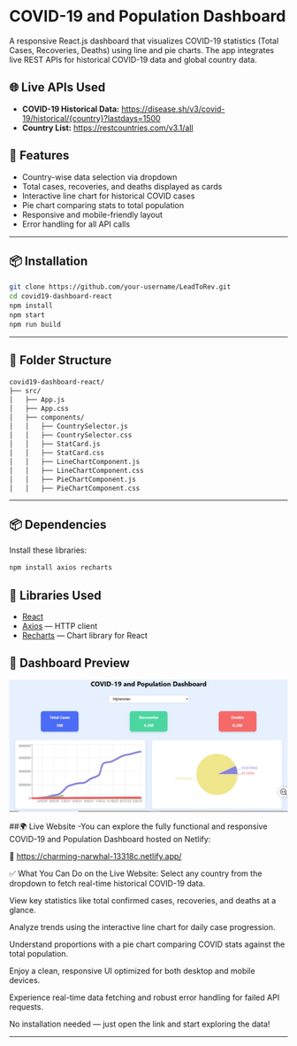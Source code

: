 # COVID-19 and Population Dashboard

A responsive React.js dashboard that visualizes COVID-19 statistics (Total Cases, Recoveries, Deaths) using line and pie charts. The app integrates live REST APIs for historical COVID-19 data and global country data.

## 🌐 Live APIs Used
- **COVID-19 Historical Data:** https://disease.sh/v3/covid-19/historical/{country}?lastdays=1500
- **Country List:** https://restcountries.com/v3.1/all

## 🚀 Features
- Country-wise data selection via dropdown
- Total cases, recoveries, and deaths displayed as cards
- Interactive line chart for historical COVID cases
- Pie chart comparing stats to total population
- Responsive and mobile-friendly layout
- Error handling for all API calls

---

## 📦 Installation

```bash
git clone https://github.com/your-username/LeadToRev.git
cd covid19-dashboard-react
npm install
npm start
npm run build
```

---

## 📁 Folder Structure
```
covid19-dashboard-react/
├── src/
│   ├── App.js
│   ├── App.css
│   ├── components/
│   │   ├── CountrySelector.js
│   │   ├── CountrySelector.css
│   │   ├── StatCard.js
│   │   ├── StatCard.css
│   │   ├── LineChartComponent.js
│   │   ├── LineChartComponent.css
│   │   ├── PieChartComponent.js
│   │   ├── PieChartComponent.css
```

---

## 📦 Dependencies
Install these libraries:
```bash
npm install axios recharts
```

## 🧩 Libraries Used
- [React](https://reactjs.org/)
- [Axios](https://github.com/axios/axios) — HTTP client
- [Recharts](https://recharts.org/en-US/) — Chart library for React

## 📸 Dashboard Preview

![COVID-19 Dashboard Screenshot](./assests/Covid-19Dashboard.png)

##🌍 Live Website
-You can explore the fully functional and responsive COVID-19 and Population Dashboard hosted on Netlify:

🔗 https://charming-narwhal-13318c.netlify.app/

✅ What You Can Do on the Live Website:
Select any country from the dropdown to fetch real-time historical COVID-19 data.

View key statistics like total confirmed cases, recoveries, and deaths at a glance.

Analyze trends using the interactive line chart for daily case progression.

Understand proportions with a pie chart comparing COVID stats against the total population.

Enjoy a clean, responsive UI optimized for both desktop and mobile devices.

Experience real-time data fetching and robust error handling for failed API requests.

No installation needed — just open the link and start exploring the data!


---


